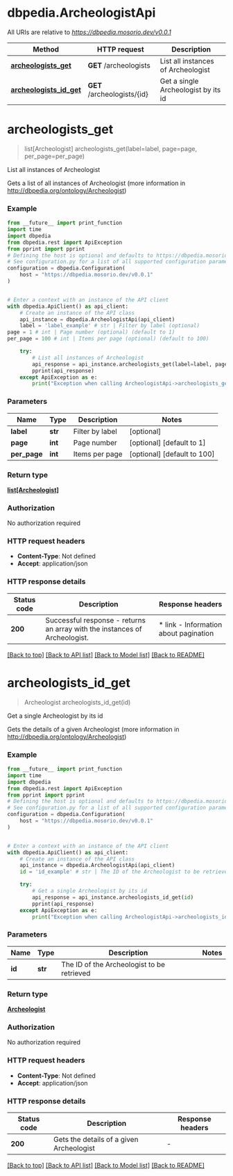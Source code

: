 # dbpedia.ArcheologistApi

All URIs are relative to *https://dbpedia.mosorio.dev/v0.0.1*

Method | HTTP request | Description
------------- | ------------- | -------------
[**archeologists_get**](ArcheologistApi.md#archeologists_get) | **GET** /archeologists | List all instances of Archeologist
[**archeologists_id_get**](ArcheologistApi.md#archeologists_id_get) | **GET** /archeologists/{id} | Get a single Archeologist by its id


# **archeologists_get**
> list[Archeologist] archeologists_get(label=label, page=page, per_page=per_page)

List all instances of Archeologist

Gets a list of all instances of Archeologist (more information in http://dbpedia.org/ontology/Archeologist)

### Example

```python
from __future__ import print_function
import time
import dbpedia
from dbpedia.rest import ApiException
from pprint import pprint
# Defining the host is optional and defaults to https://dbpedia.mosorio.dev/v0.0.1
# See configuration.py for a list of all supported configuration parameters.
configuration = dbpedia.Configuration(
    host = "https://dbpedia.mosorio.dev/v0.0.1"
)


# Enter a context with an instance of the API client
with dbpedia.ApiClient() as api_client:
    # Create an instance of the API class
    api_instance = dbpedia.ArcheologistApi(api_client)
    label = 'label_example' # str | Filter by label (optional)
page = 1 # int | Page number (optional) (default to 1)
per_page = 100 # int | Items per page (optional) (default to 100)

    try:
        # List all instances of Archeologist
        api_response = api_instance.archeologists_get(label=label, page=page, per_page=per_page)
        pprint(api_response)
    except ApiException as e:
        print("Exception when calling ArcheologistApi->archeologists_get: %s\n" % e)
```

### Parameters

Name | Type | Description  | Notes
------------- | ------------- | ------------- | -------------
 **label** | **str**| Filter by label | [optional] 
 **page** | **int**| Page number | [optional] [default to 1]
 **per_page** | **int**| Items per page | [optional] [default to 100]

### Return type

[**list[Archeologist]**](Archeologist.md)

### Authorization

No authorization required

### HTTP request headers

 - **Content-Type**: Not defined
 - **Accept**: application/json

### HTTP response details
| Status code | Description | Response headers |
|-------------|-------------|------------------|
**200** | Successful response - returns an array with the instances of Archeologist. |  * link - Information about pagination <br>  |

[[Back to top]](#) [[Back to API list]](../README.md#documentation-for-api-endpoints) [[Back to Model list]](../README.md#documentation-for-models) [[Back to README]](../README.md)

# **archeologists_id_get**
> Archeologist archeologists_id_get(id)

Get a single Archeologist by its id

Gets the details of a given Archeologist (more information in http://dbpedia.org/ontology/Archeologist)

### Example

```python
from __future__ import print_function
import time
import dbpedia
from dbpedia.rest import ApiException
from pprint import pprint
# Defining the host is optional and defaults to https://dbpedia.mosorio.dev/v0.0.1
# See configuration.py for a list of all supported configuration parameters.
configuration = dbpedia.Configuration(
    host = "https://dbpedia.mosorio.dev/v0.0.1"
)


# Enter a context with an instance of the API client
with dbpedia.ApiClient() as api_client:
    # Create an instance of the API class
    api_instance = dbpedia.ArcheologistApi(api_client)
    id = 'id_example' # str | The ID of the Archeologist to be retrieved

    try:
        # Get a single Archeologist by its id
        api_response = api_instance.archeologists_id_get(id)
        pprint(api_response)
    except ApiException as e:
        print("Exception when calling ArcheologistApi->archeologists_id_get: %s\n" % e)
```

### Parameters

Name | Type | Description  | Notes
------------- | ------------- | ------------- | -------------
 **id** | **str**| The ID of the Archeologist to be retrieved | 

### Return type

[**Archeologist**](Archeologist.md)

### Authorization

No authorization required

### HTTP request headers

 - **Content-Type**: Not defined
 - **Accept**: application/json

### HTTP response details
| Status code | Description | Response headers |
|-------------|-------------|------------------|
**200** | Gets the details of a given Archeologist |  -  |

[[Back to top]](#) [[Back to API list]](../README.md#documentation-for-api-endpoints) [[Back to Model list]](../README.md#documentation-for-models) [[Back to README]](../README.md)

